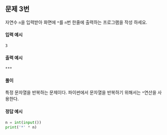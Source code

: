 ## 문제 3번
자연수 `n`을 입력받아 화면에 `*`를 `n`번 한줄에 출력하는 프로그램을 작성 하세요.

#### 입력 예시
```
3
```

#### 출력 예시
```
***
```

#### 풀이
특정 문자열을 반복하는 문제이다. 파이썬에서 문자열을 반복하기 위해서는 `*`연산을 사용한다.


#### 정답 예시
```python
n = int(input())
print('*' * n)
```